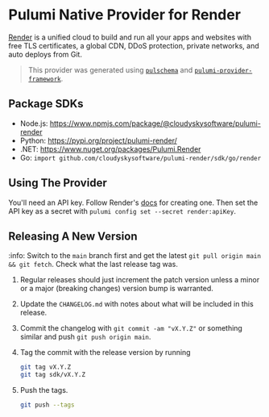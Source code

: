 # Pulumi Native Provider for Render

[Render](https://render.com/) is a unified cloud to build and run all your apps and websites with free TLS certificates, a global CDN, DDoS protection, private networks, and auto deploys from Git.

> This provider was generated using [`pulschema`](https://github.com/cloudy-sky-software/pulschema) and [`pulumi-provider-framework`](https://github.com/cloudy-sky-software/pulumi-provider-framework).

## Package SDKs

- Node.js: https://www.npmjs.com/package/@cloudyskysoftware/pulumi-render
- Python: https://pypi.org/project/pulumi-render/
- .NET: https://www.nuget.org/packages/Pulumi.Render
- Go: `import github.com/cloudyskysoftware/pulumi-render/sdk/go/render`

## Using The Provider

You'll need an API key. Follow Render's [docs](https://render.com/docs/api#getting-started) for creating one.
Then set the API key as a secret with `pulumi config set --secret render:apiKey`.

## Releasing A New Version

:info: Switch to the `main` branch first and get the latest `git pull origin main && git fetch`. Check what the last release tag was.

1. Regular releases should just increment the patch version unless a minor or a major (breaking changes) version bump is warranted.
1. Update the `CHANGELOG.md` with notes about what will be included in this release.
1. Commit the changelog with `git commit -am "vX.Y.Z"` or something similar and push `git push origin main`.
1. Tag the commit with the release version by running

   ```bash
   git tag vX.Y.Z
   git tag sdk/vX.Y.Z
   ```

1. Push the tags.

   ```bash
   git push --tags
   ```
